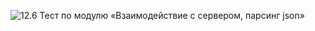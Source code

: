 ![12.6 Тест по модулю «Взаимодействие с сервером, парсинг json»](https://i.postimg.cc/VYWHtV03/12-6-json.png)
